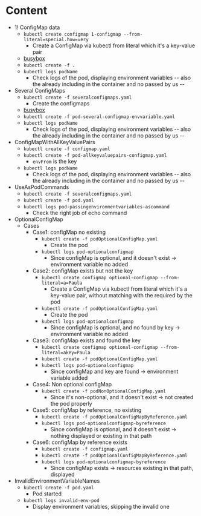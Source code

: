 # Content
* 1! ConfigMap data
  * `kubectl create configmap 1-configmap --from-literal=special.how=very`
    * Create a ConfigMap via kubectl from literal which it's a key-value pair
  * [busybox](https://hub.docker.com/_/busybox)
  * `kubectl create -f .`
  * `kubectl logs podName`
    * Check logs of the pod, displaying environment variables -- also the already including in the container and no passed by us -- 
* Several ConfigMaps
  * `kubectl create -f severalconfigmaps.yaml`
    * Create the configmaps
  * [busybox](https://hub.docker.com/_/busybox)
  * `kubectl create -f pod-several-configmap-envvariable.yaml`
  * `kubectl logs podName`
    * Check logs of the pod, displaying environment variables -- also the already including in the container and no passed by us --
* ConfigMapWithAllKeyValuePairs
  * `kubectl create -f configmap.yaml`
  * `kubectl create -f pod-allkeyvaluepairs-configmap.yaml`
    * `envFrom` is the key
  * `kubectl logs podName`
    * Check logs of the pod, displaying environment variables -- also the already including in the container and no passed by us --
* UseAsPodCommands
  * `kubectl create -f severalconfigmaps.yaml`
  * `kubectl create -f pod.yaml`
  * `kubectl logs pod-passingenvironmentvariables-ascommand`
    * Check the right job of echo command
* OptionalConfigMap
  * Cases
    * Case1: configMap no existing
      * `kubectl create -f podOptionalConfigMap.yaml`
        * Create the pod
      * `kubectl logs pod-optionalconfigmap`
        * Since configMap is optional, and it doesn't exist -> environment variable no added
    * Case2: configMap exists but not the key
      * `kubectl create configmap optional-configmap --from-literal=a=Paula`
        * Create a ConfigMap via kubectl from literal which it's a key-value pair, without matching with the required by the pod
      * `kubectl create -f podOptionalConfigMap.yaml`
        * Create the pod
      * `kubectl logs pod-optionalconfigmap`
        * Since configMap is optional, and no found by key -> environment variable no added
    * Case3: configMap exists and found the key
      * `kubectl create configmap optional-configmap --from-literal=akey=Paula`
      * `kubectl create -f podOptionalConfigMap.yaml`
      * `kubectl logs pod-optionalconfigmap`
        * Since configMap and key are found -> environment variable added
    * Case4: Non optional configMap
      * `kubectl create -f podNonOptionalConfigMap.yaml`
        * Since it's non-optional, and it doesn't exist -> not created the pod properly
    * Case5: configMap by reference, no existing
      * `kubectl create -f podOptionalConfigMapByReference.yaml`
      * `kubectl logs pod-optionalconfigmap-byreference`
        * Since configMap is optional, and it doesn't exist -> nothing displayed or existing in that path
    * Case6: configMap by reference exists
      * `kubectl create -f configmap.yaml`
      * `kubectl create -f podOptionalConfigMapByReference.yaml`
      * `kubectl logs pod-optionalconfigmap-byreference`
        * Since configMap exists -> resources existing in that path, displayed
* InvalidEnvironmentVariableNames
  * `kubectl create -f pod.yaml`
    * Pod started
  * `kubectl logs invalid-env-pod`
    * Display environment variables, skipping the invalid one
